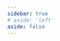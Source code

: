 ```yaml
---
sidebar: true
# aside: 'left'
aside: false
---
```


<script setup>
    import BibleCollection from '/.vitepress/theme/components/BibleCollection.vue'
    
</script>

<BibleCollection />
